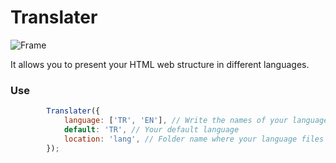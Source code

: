 # Translater
![Frame](https://user-images.githubusercontent.com/59766658/163153997-71e31c2f-4689-498f-933e-60f602f1107e.png)

It allows you to present your HTML web structure in different languages.
### Use
```javascript
        Translater({
            language: ['TR', 'EN'], // Write the names of your language files, remember don't write the file extension, just type the file name
            default: 'TR', // Your default language
            location: 'lang', // Folder name where your language files are located
        });
```